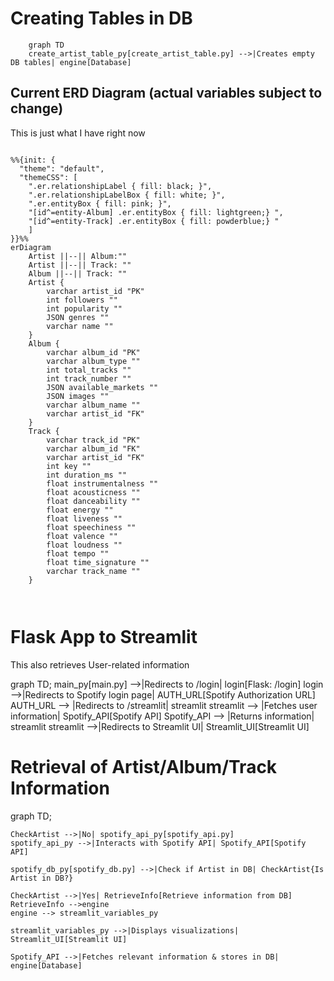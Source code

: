 # Creating Tables in DB

```mermaid
    graph TD
    create_artist_table_py[create_artist_table.py] -->|Creates empty DB tables| engine[Database]

```

## Current ERD Diagram (actual variables subject to change)
This is just what I have right now

```mermaid

%%{init: {
  "theme": "default",
  "themeCSS": [
    ".er.relationshipLabel { fill: black; }", 
    ".er.relationshipLabelBox { fill: white; }", 
    ".er.entityBox { fill: pink; }",
    "[id^=entity-Album] .er.entityBox { fill: lightgreen;} ",
    "[id^=entity-Track] .er.entityBox { fill: powderblue;} "
    ]
}}%%
erDiagram
    Artist ||--|| Album:""
    Artist ||--|| Track: ""
    Album ||--|| Track: ""
    Artist {
        varchar artist_id "PK"
        int followers ""
        int popularity ""
        JSON genres ""
        varchar name ""
    }
    Album {
        varchar album_id "PK"
        varchar album_type ""
        int total_tracks ""
        int track_number ""
        JSON available_markets ""
        JSON images ""
        varchar album_name ""
        varchar artist_id "FK"
    }
    Track {
        varchar track_id "PK"
        varchar album_id "FK"
        varchar artist_id "FK"
        int key ""
        int duration_ms ""
        float instrumentalness ""
        float acousticness ""
        float danceability ""
        float energy ""
        float liveness ""
        float speechiness ""
        float valence ""
        float loudness ""
        float tempo ""
        float time_signature ""
        varchar track_name ""
    }

    
```


# Flask App to Streamlit
This also retrieves User-related information
<div class="mermaid">
graph TD;
    main_py[main.py] -->|Redirects to /login| login[Flask: /login]
    login -->|Redirects to Spotify login page| AUTH_URL[Spotify Authorization URL]
    AUTH_URL --> |Redirects to /streamlit| streamlit
    streamlit --> |Fetches user information| Spotify_API[Spotify API]
    Spotify_API --> |Returns information| streamlit
    streamlit -->|Redirects to Streamlit UI| Streamlit_UI[Streamlit UI]
</div>


# Retrieval of Artist/Album/Track Information

<div class="mermaid">
graph TD;
    
    CheckArtist -->|No| spotify_api_py[spotify_api.py]
    spotify_api_py -->|Interacts with Spotify API| Spotify_API[Spotify API]

    spotify_db_py[spotify_db.py] -->|Check if Artist in DB| CheckArtist{Is Artist in DB?}
    
    CheckArtist -->|Yes| RetrieveInfo[Retrieve information from DB]
    RetrieveInfo -->engine
    engine --> streamlit_variables_py

    streamlit_variables_py -->|Displays visualizations| Streamlit_UI[Streamlit UI]
    
    Spotify_API -->|Fetches relevant information & stores in DB| engine[Database]

</div>
